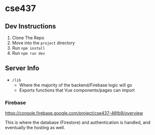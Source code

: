 # cse437

## Dev Instructions
1. Clone The Repo
2. Move into the `project` directory
3. Run `npm install`
4. Run `npm run dev`

## Server Info
* `/lib`
  * Where the majority of the backend/Firebase logic will go
  * Exports functions that Vue components/pages can import

### Firebase
https://console.firebase.google.com/project/cse437-46fb9/overview

This is where the database (Firestore) and authentication is handled, and eventually the hosting as well.
